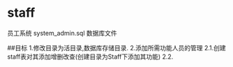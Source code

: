 # staff
员工系统
system_admin.sql 数据库文件

##目标
1.修改目录为活目录,数据库存储目录.
2.添加所需功能人员的管理
  2.1.创建staff表对其添加增删改查(创建目录为Staff下添加其功能)
  2.2.
